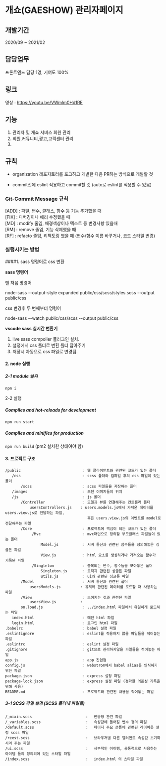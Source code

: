 # 개쇼(GAESHOW) 관리자페이지

## 개발기간
2020/09 ~ 2021/02

## 담당업무
프론트엔드 담당 1명, 기여도 100%

## 링크
영상 : https://youtu.be/VWmlm0Hd1RE

## 기능
1. 관리자 및 개쇼 서비스 회원 관리
2. 회원,커뮤니티,광고,고객센터 관리
3. 

## 규칙

-   organization 레포지토리를 포크하고 개발한 다음 PR하는 방식으로 개발할 것

-   commit전에 eslint 적용하고 commit할 것 (auto로 eslint를 적용할 수 있음)

### Git-Commit Message 규칙

[ADD] : 파일, 변수, 클래스, 함수 등 기능 추가했을 때  
[FIX] : 디버깅이나 에러 수정했을 때  
[MD] : modify 줄임, 배경색상이나 텍스트 등 변경사항 있을때  
[RM] : remove 줄임, 기능 삭제했을 때  
[RF] : refacto 줄임, 리팩토링 했을 때 (변수/함수 이름 바꾸거나, 코드 스타일 변경)

### 실행시키는 방법

####1. sass 명령어로 css 변환

**sass 명령어**

맨 처음 명령어

node-sass --output-style expanded public/css/scss/styles.scss --output public/css

css 변경후 두 번째부터 명령어

node-sass --watch public/css/scss --output public/css

**vscode sass 실시간 변환기**

1. live sass compoiler 플러그인 설치.
2. 설정에서 css 폴더로 변환 폴더 잡아주기
3. 저장시 자동으로 css 파일로 변경됨.

#### 2. node 실행

##### 2-1 module 설치

`npm i`

2-2 실행

##### Compiles and hot-reloads for development

`npm run start`

##### Compiles and minifies for production

`npm run build` (pm2 설치한 상태여야 함)

#### 3. 프로젝트 구조

```
/public                            : 웹 클라이언트와 관련된 코드가 있는 폴더
   /css                            : scss 폴더와 컴파일 후의 css 파일이 있는 폴더
       /scss                       : scss 파일들을 저장하는 폴더
   /images                         : 추천 이미지들이 위치
   /js                             : js 폴더
       /Controller                 : 모델과 뷰를 연결해주는 컨트롤러 폴더
           usersControllers.js    : users.models.js에서 가져온 데이터를 users.view.js로 전달하는 파일,
                                     혹은 users.view.js의 이벤트를 model로 전달해주는 파일
       /Core                       : 프로젝트에 핵심이 되는 코드가 있는 폴더
            /Mvc                   : mvc패턴으로 정의할 부모클래스 파일들이 있는 폴더
                Model.js           : 서버 통신과 관련된 함수들을 정의해놓은 싱글톤 파일
                View.js            : html 요소를 생성하거나 가져오는 함수가 기록된 파일
            /Singleton             : 중복되는 변수, 함수들을 모아놓은 폴더
                Singleton.js       : 로직과 관련된 싱글톤 파일
                utils.js           : ui와 관련된 싱글톤 파일
       /Model                      : 서버 통신과 관련된 폴더
           usersModels.js         : 유저와 관련된 데이터를 로드할 때 사용하는 파일
       /View                       : 보여지는 것과 관련된 파일
           usersView.js           :
       on.load.js                  : ../index.html 파일에서 유일하게 로드하는 파일
   index.html                      : 메인 html 파일
   login.html                      : 로그인 html 파일
.babelrc                           : babel 설정 파일
.eslintignore                      : eslint를 적용하지 않을 파일들을 적어놓는 파일
.eslintrc                          : eslint 설정 파일
.gitignore                         : git으로 관리하지않을 파일들을 적어놓는 파일
app.js                             : app 진입점
config.js                          : webstrom에서 babel alias를 인식하기 위한 파일
package.json                       : express 설정 파일
package-lock.json                  : express 설정 파일 (정확한 의존성 기록을 위해 사용)
README.md                          : 프로젝트와 관련된 내용을 적어놓는 파일
```

##### 3-1 SCSS 파일 설명 (SCSS 폴더내 파일들)

```
/_mixin.scss                        :   반응형 관련 파일
/_variables.scss                    :   속성값에 들어갈 변수 정의 파일
/default.scss                       :   페이지 주요 큰틀에 관련된 레이아웃 설정 scss 파일
/reest.scss                         :   브라우저별 다른 엘러먼트 속성값 초기화 시켜 주는 파일
/ui.scss                            :   세부적인 아이템, 공통적으로 사용하는 아이템 들의 정의되어 있는 스타일 파일
/index.scss                         :   index.html 의 스타일 파일
```

